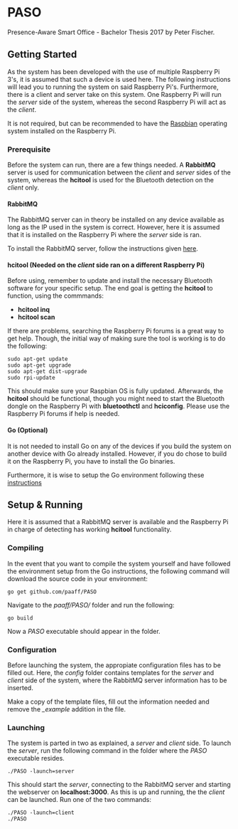 # PASO
Presence-Aware Smart Office - Bachelor Thesis 2017 by Peter Fischer.

## Getting Started
As the system has been developed with the use of multiple Raspberry Pi 3's, it is assumed that such a device is used here.
The following instructions will lead you to running the system on said Raspberry Pi's. Furthermore, there is a client and server take on this system. One Raspberry Pi will run the *server* side of the system, whereas the second Raspberry Pi will act as the *client*.

It is not required, but can be recommended to have the [Raspbian](https://www.raspberrypi.org/downloads/raspbian/) operating system installed on the Raspberry Pi.

### Prerequisite
Before the system can run, there are a few things needed. A **RabbitMQ** server is used for communication between the *client* and *server* sides of the system, whereas the **hcitool** is used for the Bluetooth detection on the *client* only. 

#### RabbitMQ
The RabbitMQ server can in theory be installed on any device available as long as the IP used in the system is correct. However, here it is assumed that it is installed on the Raspberry Pi where the *server* side is ran.

To install the RabbitMQ server, follow the instructions given [here](https://www.rabbitmq.com/install-debian.html).


#### hcitool (Needed on the *client* side ran on a different Raspberry Pi)
Before using, remember to update and install the necessary Bluetooth software for your specific setup. The end goal is getting the **hcitool** to function, using the commmands:

* **hcitool inq**
* **hcitool scan**

If there are problems, searching the Raspberry Pi forums is a great way to get help. Though, the initial way of making sure the tool is working is to do the following:

```
sudo apt-get update
sudo apt-get upgrade
sudo apt-get dist-upgrade
sudo rpi-update
```
This should make sure your Raspbian OS is fully updated. Afterwards, the **hcitool** should be functional, though you might need to start the Bluetooth dongle on the Raspberry Pi with **bluetoothctl** and **hciconfig**. Please use the Raspberry Pi forums if help is needed.

#### Go (Optional)
It is not needed to install Go on any of the devices if you build the system on another device with Go already installed. However, if you do chose to build it on the Raspberry Pi, you have to install the Go binaries. 

Furthermore, it is wise to setup the Go environment following these [instructions](https://golang.org/doc/install)



## Setup & Running
Here it is assumed that a RabbitMQ server is available and the Raspberry Pi in charge of detecting has working **hcitool** functionality. 

### Compiling
In the event that you want to compile the system yourself and have followed the environment setup from the Go instructions, the following command will download the source code in your environment:

```
go get github.com/paaff/PASO
```
Navigate to the *paaff/PASO/* folder and run the following:
```
go build
```
Now a *PASO* executable should appear in the folder.

### Configuration
Before launching the system, the appropiate configuration files has to be filled out. Here, the *config* folder contains templates for the *server* and *client* side of the system, where the RabbitMQ server information has to be inserted. 

Make a copy of the template files, fill out the information needed and remove the *_example* addition in the file.

### Launching
The system is parted in two as explained, a *server* and *client* side. To launch the *server*, run the following command in the folder where the *PASO* executable resides.

```
./PASO -launch=server
```
This should start the *server*, connecting to the RabbitMQ server and starting the webserver on **localhost:3000**. As this is up and running, the the *client* can be launched. Run one of the two commands:

```
./PASO -launch=client
./PASO
```

